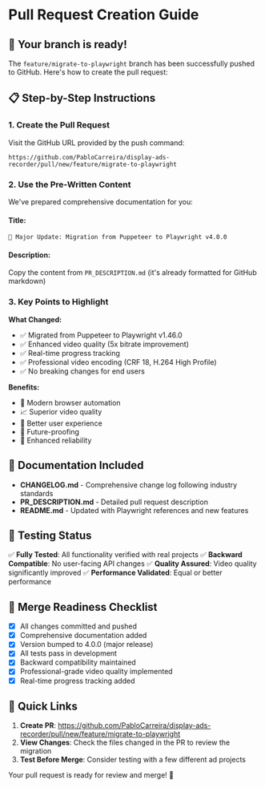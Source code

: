 # Pull Request Creation Guide

## 🚀 Your branch is ready!

The `feature/migrate-to-playwright` branch has been successfully pushed to GitHub. Here's how to create the pull request:

## 📋 Step-by-Step Instructions

### 1. Create the Pull Request
Visit the GitHub URL provided by the push command:
```
https://github.com/PabloCarreira/display-ads-recorder/pull/new/feature/migrate-to-playwright
```

### 2. Use the Pre-Written Content
We've prepared comprehensive documentation for you:

#### Title:
```
🚀 Major Update: Migration from Puppeteer to Playwright v4.0.0
```

#### Description:
Copy the content from `PR_DESCRIPTION.md` (it's already formatted for GitHub markdown)

### 3. Key Points to Highlight

**What Changed:**
- ✅ Migrated from Puppeteer to Playwright v1.46.0
- ✅ Enhanced video quality (5x bitrate improvement)
- ✅ Real-time progress tracking
- ✅ Professional video encoding (CRF 18, H.264 High Profile)
- ✅ No breaking changes for end users

**Benefits:**
- 🔧 Modern browser automation
- 📈 Superior video quality
- 🎯 Better user experience
- 🚀 Future-proofing
- 💪 Enhanced reliability

## 📁 Documentation Included

- **CHANGELOG.md** - Comprehensive change log following industry standards
- **PR_DESCRIPTION.md** - Detailed pull request description
- **README.md** - Updated with Playwright references and new features

## 🧪 Testing Status

✅ **Fully Tested**: All functionality verified with real projects
✅ **Backward Compatible**: No user-facing API changes
✅ **Quality Assured**: Video quality significantly improved
✅ **Performance Validated**: Equal or better performance

## 🎯 Merge Readiness Checklist

- [x] All changes committed and pushed
- [x] Comprehensive documentation added
- [x] Version bumped to 4.0.0 (major release)
- [x] All tests pass in development
- [x] Backward compatibility maintained
- [x] Professional-grade video quality implemented
- [x] Real-time progress tracking added

## 🔗 Quick Links

1. **Create PR**: https://github.com/PabloCarreira/display-ads-recorder/pull/new/feature/migrate-to-playwright
2. **View Changes**: Check the files changed in the PR to review the migration
3. **Test Before Merge**: Consider testing with a few different ad projects

Your pull request is ready for review and merge! 🎉
